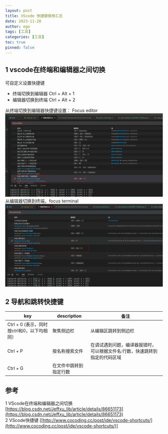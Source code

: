 ```yaml
---
layout: post
title: VScode 快捷键使用汇总
date: 2023-11-28
author: ego
tags: [工具]
categories: [工具]
toc: true
pinned: false
---
```

## 1 vscode在终端和编辑器之间切换
可自定义设置快捷键  

- 终端切换到编辑器 Ctrl + Alt + 1
- 编辑器切换到终端 Ctrl + Alt + 2

从终端切换到编辑器快捷键设置： Focus editor  
![image.png](https://raw.githubusercontent.com/fgc346/image/main/img/1694161150028-bb26844a-2bee-4069-a741-36cda0a5be8d.png)
从编辑器切换到终端，focus terminal  
![image.png](https://raw.githubusercontent.com/fgc346/image/main/img/1694161271204-7b1faa89-989f-4265-9a5c-6470927d325a.png)

## 2 导航和跳转快捷键  
| key | description | 备注 |
| --- | --- | --- |
| Ctrl + 0 (表示，同时按ctrl和0，以下均相同） | 聚焦侧边栏 | 从编辑区跳转到侧边栏 |
| Ctrl + P | 按名称搜索文件 | 在调试遇到问题，编译器报错时，可以根据文件名:行数，快速跳转到指定的代码区域 |
| Ctrl + G | 在文件中跳转到指定行数 |  |

## 参考
1 VScode在终端和编辑器之间切换  [https://blog.csdn.net/Jeffxu_lib/article/details/86651173](https://blog.csdn.net/Jeffxu_lib/article/details/86651173)  
2 VScode快捷键 [[http://www.cocoding.cc/post/ide/vscode-shortcuts/](http://www.cocoding.cc/post/ide/vscode-shortcuts/)]
